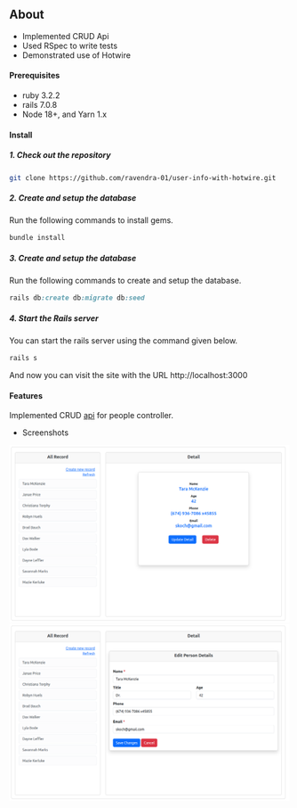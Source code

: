 ## About

- Implemented CRUD Api
- Used RSpec to write tests
- Demonstrated use of Hotwire

#### Prerequisites

- ruby 3.2.2
- rails 7.0.8
- Node 18+, and Yarn 1.x

#### Install

##### 1. Check out the repository

```bash
git clone https://github.com/ravendra-01/user-info-with-hotwire.git
```

##### 2. Create and setup the database

Run the following commands to install gems.

```ruby
bundle install
```

##### 3. Create and setup the database

Run the following commands to create and setup the database.

```ruby
rails db:create db:migrate db:seed
```

##### 4. Start the Rails server

You can start the rails server using the command given below.

```ruby
rails s
```

And now you can visit the site with the URL http://localhost:3000

#### Features

Implemented CRUD [api](https://api.postman.com/collections/18613790-b18019d8-67e3-4350-add1-e4917fd67acc?access_key=PMAT-01HQ075FBT05JGJ7CCD3QPAK85) for people controller.

- Screenshots

![Home](public/home.png)
![New/Edit](public/new-edit.png)

